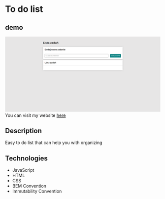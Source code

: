# To do list
## demo
![photo of my website](images/todolist-demo.png)
You can visit my website [here](https://blaszczykkajetan.github.io/ToDoList/)
## Description
Easy to do list that can help you with organizing
## Technologies
- JavaScript
- HTML
- CSS
- BEM Convention
- Immutability Convention
  
